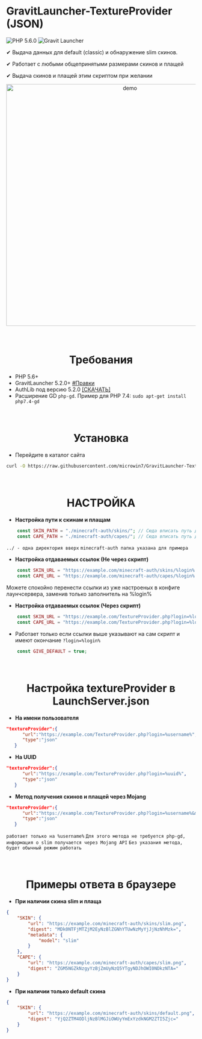 # GravitLauncher-TextureProvider (JSON)

![PHP 5.6.0](https://img.shields.io/badge/PHP-5.6.0-blue)
![Gravit Launcher](https://img.shields.io/badge/Gravit%20Launcher-5.2.0-brightgreen)

✔ Выдача данных для default (classic) и обнаружение slim скинов.

✔ Работает с любыми общепринятыми размерами скинов и плащей

✔ Выдача скинов и плащей этим скриптом при желании

<p align="center">
    <img src="https://i.imgur.com/q0nkKNj.png" alt="demo" width="642">
</p>

<h1 align="center">
<br>
Требования
</h1>

- PHP 5.6+
- GravitLauncher 5.2.0+ [#Правки](https://github.com/GravitLauncher/Launcher/compare/fecc14010d30...5d0ccdbde3b9)
- AuthLib под версию 5.2.0 [[СКАЧАТЬ]](https://mirror.gravit.pro/compat/authlib/2/LauncherAuthlib2-5.2.0.jar)
- Расширение GD `php-gd`. Пример для PHP 7.4: `sudo apt-get install php7.4-gd`

<h1 align="center">
<br>
Установка
</h1>

- Перейдите в каталог сайта
```bash
curl -O https://raw.githubusercontent.com/microwin7/GravitLauncher-TextureProvider/main/TextureProvider.php
```

<h1 align="center">
<br>
НАСТРОЙКА
</h1>

- **Настройка пути к скинам и плащам**
```php
    const SKIN_PATH = "./minecraft-auth/skins/"; // Сюда вписать путь до skins/
    const CAPE_PATH = "./minecraft-auth/capes/"; // Сюда вписать путь до capes/
```
`../ - одна директория вверх`
`minecraft-auth папка указана для примера`

- **Настройка отдаваемых ссылок (Не через скрипт)**
```php
    const SKIN_URL = "https://example.com/minecraft-auth/skins/%login%.png";
    const CAPE_URL = "https://example.com/minecraft-auth/capes/%login%.png";
```
Можете спокойно перенести ссылки из уже настроеных в конфиге лаунчсервера, заменив только заполнитель на %login%

- **Настройка отдаваемых ссылок (Через скрипт)**
```php
    const SKIN_URL = "https://example.com/TextureProvider.php?login=%login%";
    const CAPE_URL = "https://example.com/TextureProvider.php?login=%login%";
```
- Работает только если ссылки выше указывают на сам скрипт и имеют окончание `?login=%login%`
```php
    const GIVE_DEFAULT = true;
```

<h1 align="center">
<br>
Настройка textureProvider в LaunchServer.json
</h1>

- **На имени пользователя**
```json
"textureProvider":{
      "url":"https://example.com/TextureProvider.php?login=%username%",
      "type":"json"
   }
```

- **На UUID**
```json
"textureProvider":{
      "url":"https://example.com/TextureProvider.php?login=%uuid%",
      "type":"json"
   }
```

- **Метод получения скинов и плащей через Mojang**
```json
"textureProvider":{
      "url":"https://example.com/TextureProvider.php?login=%username%&method=mojang",
      "type":"json"
   }
```
`работает только на %username%`
`Для этого метода не требуется php-gd, информация о slim получается через Mojang API`
`Без указания метода, будет обычный режим работать`

<h1 align="center">
<br>
Примеры ответа в браузере
</h1>

- **При наличии скина slim и плаща**
```json
{
    "SKIN": {
        "url": "https://example.com/minecraft-auth/skins/slim.png",
        "digest": "MDk0NTFjMTZjM2EyNzBlZGNhYTUwNzMyYjJjNzNhMzk=",
        "metadata": {
            "model": "slim"
        }
    },
    "CAPE": {
        "url": "https://example.com/minecraft-auth/capes/slim.png",
        "digest": "ZGM5NGZkNzgyYzBjZmUyNzQ5YTgyNDJhOWI0NDkzNTA="
    }
}
```

- **При наличии только default скина**
```json
{
    "SKIN": {
        "url": "https://example.com/minecraft-auth/skins/default.png",
        "digest": "YjQ2ZTM4ODljNzBlMGJiOWUyYmExYzdkNGM2ZTI5Zjc="
    }
}
```
